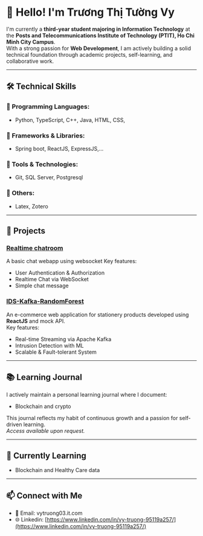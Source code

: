 # 👋 Hello! I'm Trương Thị Tường Vy

I'm currently a **third-year student majoring in Information Technology** at the **Posts and Telecommunications Institute of Technology (PTIT), Ho Chi Minh City Campus**.  
With a strong passion for **Web Development**,  I am actively building a solid technical foundation through academic projects, self-learning, and collaborative work.

---

## 🛠️ Technical Skills

### 🔹 Programming Languages:
- Python, TypeScript, C++, Java, HTML, CSS, 

### 🔹 Frameworks & Libraries:
- Spring boot, ReactJS, ExpressJS,...

### 🔹 Tools & Technologies:
- Git, SQL Server, Postgresql

### 🔹 Others:
- Latex, Zotero

---

## 🚀 Projects

### [Realtime chatroom]([https://github.com/MinhKhongCau/FaceRecognized.git](https://github.com/VyTrg/Chatroom?tab=readme-ov-file#realtime-chatroom))
A basic chat webapp using websocket 
Key features:
- User Authentication & Authorization
- Realtime Chat via WebSocket
- Simple chat message

### [IDS-Kafka-RandomForest]([https://github.com/MinhTuNguyen02/project_web.git](https://github.com/VyTrg/IDS-Kafka-RandomForest))
An e-commerce web application for stationery products developed using **ReactJS** and mock API.  
Key features:
- Real-time Streaming via Apache Kafka
- Intrusion Detection with ML
- Scalable & Fault-tolerant System

---

## 📚 Learning Journal

I actively maintain a personal learning journal where I document:
- Blockchain and crypto

This journal reflects my habit of continuous growth and a passion for self-driven learning.  
*Access available upon request.*

---

## 🌱 Currently Learning
- Blockchain and Healthy Care data

---

## 📫 Connect with Me

- 🔗 Email: vytruong03.it.com
- 🌐 Linkedin: [https://www.linkedin.com/in/vy-truong-95119a257/](https://www.linkedin.com/in/vy-truong-95119a257/)


